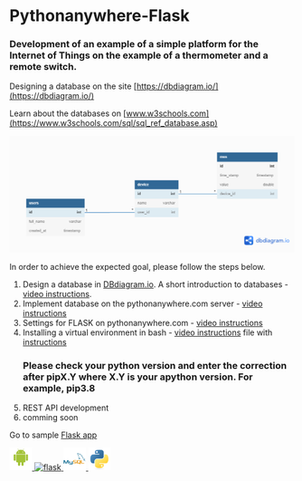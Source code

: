 # Pythonanywhere-Flask
<h3 align="left">Development of an example of a simple platform for the Internet of Things on the example of a thermometer and a remote switch.</h3>


Designing a database on the site [https://dbdiagram.io/](https://dbdiagram.io/)

Learn about the databases on [www.w3schools.com](https://www.w3schools.com/sql/sql_ref_database.asp)

![Database](temperatura.png)

In order to achieve the expected goal, please follow the steps below.

1. Design a database in [DBdiagram.io](https://dbdiagram.io/). A short introduction to databases - [video instructions](https://youtu.be/qvWkGwYGTCI).
2. Implement database on the pythonanywhere.com server - [video instructions](https://youtu.be/ZHnFKL7hrIg)
3. Settings for FLASK on pythonanywhere.com - [video instructions](https://youtu.be/w41CO6lA4Ew)
4. Installing a virtual environment in bash - [video instructions](https://youtu.be/Qsb1i3IultU) file with [instructions](files/bash.txt) <h3>Please check your python version and enter the correction after pipX.Y where X.Y is your apython version. For example, pip3.8</h3>
6. REST API development
7. comming soon

Go to sample [Flask app](sample.py)


<p align="left"> <a href="https://developer.android.com" target="_blank" rel="noreferrer"> <img src="https://raw.githubusercontent.com/devicons/devicon/master/icons/android/android-original-wordmark.svg" alt="android" width="40" height="40"/> </a> <a href="https://flask.palletsprojects.com/" target="_blank" rel="noreferrer"> <img src="https://www.vectorlogo.zone/logos/pocoo_flask/pocoo_flask-icon.svg" alt="flask" width="40" height="40"/> </a> <a href="https://www.mysql.com/" target="_blank" rel="noreferrer"> <img src="https://raw.githubusercontent.com/devicons/devicon/master/icons/mysql/mysql-original-wordmark.svg" alt="mysql" width="40" height="40"/> </a> <a href="https://www.python.org" target="_blank" rel="noreferrer"> <img src="https://raw.githubusercontent.com/devicons/devicon/master/icons/python/python-original.svg" alt="python" width="40" height="40"/> </a> </p>

